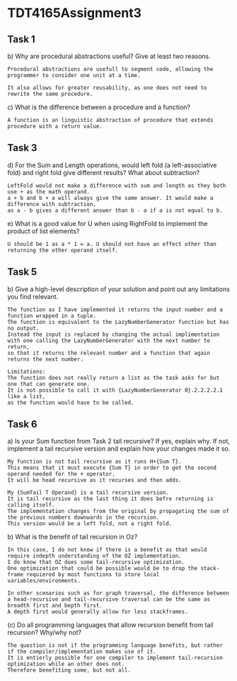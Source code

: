 # TDT4165Assignment3

## Task 1
b) Why are procedural abstractions useful?  Give at least two reasons.

```
Procedural abstractions are usefull to segment code, allowing the programmer to consider one unit at a time.

It also allows for greater reusability, as one does not need to rewrite the same procedure.
```

c) What is the difference between a procedure and a function?

```
A function is an linguistic abstraction of procedure that extends procedure with a return value.
```

## Task 3
d) For the Sum and Length operations, would left fold (a left-associative fold) and right fold give different results?  What about subtraction?

```
LeftFold would not make a difference with sum and length as they both use + as the math operand. 
a + b and b + a will always give the same answer. It would make a difference with subtraction,
as a - b gives a different answer than b - a if a is not equal to b.
```

e) What is a good value for U when using RightFold to implement the product of list elements?

```
U should be 1 as a * 1 = a. U should not have an effect other than returning the other operand itself.
```

## Task 5
b) Give a high-level description of your solution and point out any limitations you find relevant.

```
The function as I have implemented it returns the input number and a function wrapped in a tuple.
The function is equivalent to the LazyNumberGenerator function but has no output. 
Instead the input is replaced by changing the actual implimentation with one calling the LazyNumberGenerator with the next number to return,
so that it returns the relevant number and a function that again returns the next number. 

Limitations:
The function does not really return a list as the task asks for but one that can generate one.
It is not possible to call it with {LazyNumberGenerator 0}.2.2.2.2.1 like a list,
as the function would have to be called.
```

## Task 6
a) Is your Sum function from Task 2 tail recursive?
If yes, explain why. If not, implement a tail recursive version and explain how your changes made it so.

```
My function is not tail recursive as it runs H+{Sum T}. 
This means that it must execute {Sum T} in order to get the second operand needed for the + operator.
It will be head recursive as it recurses and then adds. 

My {SumTail T Operand} is a tail recursive version. 
It is tail recursive as the last thing it does befre returning is calling itself. 
The implementation changes from the original by propagating the sum of the previous numbers downwards in the recursion.
This version would be a left fold, not a right fold.
```

b) What is the benefit of tail recursion in Oz?
```
In this case, I do not know if there is a benefit as that would require indepth understanding of the OZ implementation. 
I do know that OZ does some tail-recursive optimization. 
One optimization that could be possible would be to drop the stack-frame requiered by most functions to store local variables/environments. 

In other scenarios such as for graph traversal, the difference between a head-recursive and tail-recursive traversal can be the same as breadth first and bepth first.
A depth first would generally allow for less stackframes.
```

(c) Do all programming languages that allow recursion benefit from tail recursion?  Why/why not?

```
The question is not if the programming language benefits, but rather if the compiler/implementation makes use of it. 
It is entierly possible for one compiler to implement tail-recursion optimization while an other does not.
Therefore benefiting some, but not all. 
```
